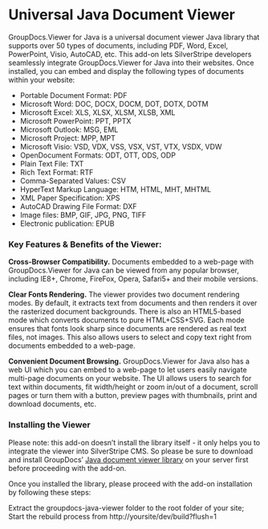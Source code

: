 Universal Java Document Viewer
============================

GroupDocs.Viewer for Java is a universal document viewer Java library that supports over 50 types of documents, including PDF, Word, Excel, PowerPoint, Visio, AutoCAD, etc. This add-on lets SilverStripe developers seamlessly integrate GroupDocs.Viewer for Java into their websites. Once installed, you can embed and display the following types of documents within your website:

<ul>
<li>Portable Document Format: PDF</li>
<li>Microsoft Word: DOC, DOCX, DOCM, DOT, DOTX, DOTM</li>
<li>Microsoft Excel: XLS, XLSX, XLSM, XLSB, XML</li>
<li>Microsoft PowerPoint: PPT, PPTX</li>
<li>Microsoft Outlook: MSG, EML</li>
<li>Microsoft Project: MPP, MPT</li>
<li>Microsoft Visio: VSD, VDX, VSS, VSX, VST, VTX, VSDX, VDW</li>
<li>OpenDocument Formats: ODT, OTT, ODS, ODP</li>
<li>Plain Text File: TXT</li>
<li>Rich Text Format: RTF</li>
<li>Comma-Separated Values: CSV</li>
<li>HyperText Markup Language: HTM, HTML, MHT, MHTML</li>
<li>XML Paper Specification: XPS</li>
<li>AutoCAD Drawing File Format: DXF</li>
<li>Image files: BMP, GIF, JPG, PNG, TIFF</li>
<li>Electronic publication: EPUB</li>
</ul>

<h3>Key Features & Benefits of the Viewer:</h3>

<strong>Cross-Browser Compatibility.</strong> Documents embedded to a web-page with GroupDocs.Viewer for Java can be viewed from any popular browser, including IE8+, Chrome, FireFox, Opera, Safari5+ and their mobile versions.

<strong>Clear Fonts Rendering.</strong> The viewer provides two document rendering modes. By default, it extracts text from documents and then renders it over the rasterized document backgrounds. There is also an HTML5-based mode which converts documents to pure HTML+CSS+SVG. Each mode ensures that fonts look sharp since documents are rendered as real text files, not images. This also allows users to select and copy text right from documents embedded to a web-page.

<strong>Convenient Document Browsing.</strong> GroupDocs.Viewer for Java also has a web UI which you can embed to a web-page to let users easily navigate multi-page documents on your website. The UI allows users to search for text within documents, fit width/height or zoom in/out of a document, scroll pages or turn them with a button, preview pages with thumbnails, print and download documents, etc.

<h3>Installing the Viewer</h3>
Please note: this add-on doesn’t install the library itself - it only helps you to integrate the viewer into SilverStripe CMS. So please be sure to download and install GroupDocs’ <a href="http://groupdocs.com/java/document-viewer-library" target="_blank">Java document viewer library</a> on your server first before proceeding with the add-on.

Once you installed the library, please proceed with the add-on installation by following these steps:

Extract the groupdocs-java-viewer folder to the root folder of your site;
Start the rebuild process from http://yoursite/dev/build?flush=1